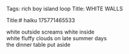 Tags: rich boy island loop
Title: WHITE WALLS
  
Title:# haiku 175771465533
  
white outside screams white inside  
white fluffy clouds on late summer days  
the dinner table put aside  
